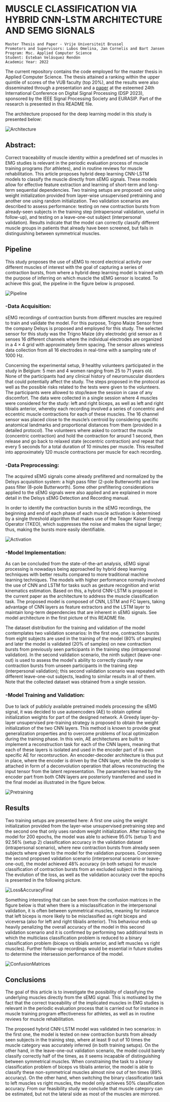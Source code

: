 # MUSCLE CLASSIFICATION VIA HYBRID CNN-LSTM ARCHITECTURE AND SEMG SIGNALS

```
Master Thesis and Paper - Vrije Universiteit Brussel
Promotors and Supervisors: Lubos Omelina, Jan Cornelis and Bart Jansen
Program: Msc. Applied Computer Science
Student: Esteban Velásquez Rendón
Academic Year: 2022
```
The current repository contains the code employed for the master thesis in Applied Computer Science. The thesis attained a ranking within the upper quintile of scores of the VUB faculty (top 20%), and the results were also disseminated through a presentation and a [paper](https://ieeexplore.ieee.org/abstract/document/10167918) at the esteemed 24th International Conference on Digital Signal Processing (DSP 2023), sponsored by the IEEE Signal Processing Society and EURASIP. Part of the research is presented in this README file.

The architecture proposed for the deep learning model in this study is presented below:

![Architecture](images/ModelArchitecture.png "Model Architecture")

## Abstract:

Correct traceability of muscle identity within a predefined set of muscles in EMG studies is relevant in the periodic evaluation process of muscle training programs (for athletes), and in routine reviews for muscle rehabilitation. This article proposes hybrid deep learning CNN-LSTM models to classify the muscle directly from sEMG signals. These models allow for effective feature extraction and learning of short-term and long-term sequential dependencies. Two training setups are proposed: one using weight initialization provided from layer-wise unsupervised pretraining and another one using random initialization. Two validation scenarios are described to assess performance: testing on new contraction bursts from already-seen subjects in the training step (intrapersonal validation, useful in follow-up), and testing on a leave-one-out subject (interpersonal validation). Results indicate that the model can correctly classify different muscle groups in patients that already have been screened, but fails in distinguishing between symmetrical muscles.

## Pipeline

This study proposes the use of sEMG to record electrical activity over different muscles of interest with the goal of capturing a series of contraction bursts, from where a hybrid deep learning model is trained with the purpose of inferring on which muscle the sEMG sensor is located. To achieve this goal, the pipeline in the figure below is proposed.

![Pipeline](images/Pipeline.png "Pipeline")

### -Data Acquisition:

sEMG recordings of contraction bursts from different muscles are required to train and validate the model. For this purpose, Trigno Maize Sensor from the company Delsys is proposed and employed for this study. The selected sensor for this study was the Trigno Maize (dry electrode) grid sensor as it senses 16 different channels where the individual electrodes are organized in a $4\times4$ grid with approximately 5mm spacing. The sensor allows wireless data collection from all 16 electrodes in real-time  with a sampling rate of 1000 Hz.

Concerning the experimental setup, 9 healthy volunteers participated in the study in Belgium: 5 men and 4 women ranging from 25 to 71 years old. None of the participants had any clinical history of neuromuscular disorders that could potentially affect the study. The steps proposed in the protocol as well as the possible risks related to the tests were given to the volunteers. The participants were allowed to stop/leave the session in case of any discomfort. The data were collected in a single session where 4 muscles were considered for the study: left and right biceps, as well as left and right tibialis anterior, whereby each recording involved a series of concentric and eccentric muscle contractions for each of these muscles. The 16 channel sensor was placed close to the muscle’s centroid by considering specific anatomical landmarks and proportional distances from them (provided in a detailed protocol). The volunteers where asked to contract the muscle (concentric contraction) and hold the contraction for around 1 second, then release and go back to relaxed state (eccentric contraction) and repeat that every 5 seconds for a total duration of 10 minutes per muscle. This resulted into approximately 120 muscle contractions per muscle for each recording.

### -Data Preprocessing:

The acquired sEMG signals come already prefiltered and normalized by the Delsys acquisition system: a high pass filter (2-pole Butterworth) and low pass filter (8-pole Butterworth). Some other prefiltering considerations applied to the sEMG signals were also applied and are explained in more detail in the Delsys sEMG Detection and Recording manual.

In order to identify the contraction bursts in the sEMG recordings, the beginning and end of each phase of each muscle activation is determined by a single threshold algorithm that makes use of the Teager Kaiser Energy Operator (TKEO), which suppresses the noise and makes the signal larger; thus, making the bursts more easily identifiable.

![Activation](images/ActivationDetection.png "Activation Detection")

### -Model Implementation:

As can be concluded from the state-of-the-art analysis, sEMG signal processing is nowadays being approached by hybrid deep learning techniques with better results compared to more traditional machine learning techniques. The models with higher performance normally involved the use of CNN and LSTM for tasks such as gesture recognition and wrist kinematics estimation. Based on this, a hybrid CNN-LSTM is proposed in the current paper as the architecture to address the muscle classification task. The proposed model is composed of CNN, LSTM and FC layers, taking advantage of CNN layers as feature extractors and the LSTM layer to maintain long-term dependencies that are inherent in sEMG signals. See model architecture in the first picture of this README file.

The dataset distribution for the training and validation of the model contemplates two validation scenarios: In the first one, contraction bursts from eight subjects are used in the training of the model (80\% of samples) and later the model is validated (20\% of samples) on new contraction bursts from previously seen participants in the training step (intrapersonal validation). In the second validation scenario, the ninth subject (leave-one-out) is used to assess the model's ability to correctly classify new contraction bursts from unseen participants in the training step (interpersonal validation); this second validation scenario was repeated with different leave-one-out subjects, leading to similar results in all of them. Note that the collected dataset was obtained from a single session.

### -Model Training and Validation:

Due to lack of publicly available pretrained models processing the sEMG signal, it was decided to use autoencoders (AE) to obtain optimal initialization weights for part of the designed network. A Greedy layer-by-layer unsupervised pre-training strategy is proposed to obtain the weight initialization of the two CNN layers. This method is known to provide great generalization properties and to overcome problems of local optimization during the training phase. In this vein, AE architectures are built to implement a reconstruction task for each of the CNN layers, meaning that each of these layers is isolated and used in the encoder part of its own specific AE for recontsruction. An encoder-decoder architecture is thus put in place, where the encoder is driven by the CNN layer, while the decoder is attached in form of a deconvolution operation that allows reconstructing the input tensor from the latent representation. The parameters learned by the encoder part from both CNN layers are posteriorly transferred and used in the final model as illustrated in the figure below.

![Pretraining](images/PretrainingParameters.png "Pretraining")

## Results

Two training setups are presented here: A first one using the weight initialization provided from the layer-wise unsupervised pretraining step and the second one that only uses random weight initialization. After training the model for 200 epochs, the model was able to achieve 95.0\% (setup 1) and 92.56\% (setup 2) classification accuracy in the validation dataset (intrapersonal scenario), where new contraction bursts from already seen subjects where given to the model for the validation purposes. Concerning the second proposed validation scenario (interpersonal scenario or leave-one-out), the model achieved 48\% accuracy (in both setups) for muscle classification of contraction bursts from an excluded subject in the training. The evolution of the loss, as well as the validation accuracy over the epochs is presented in the following picture. 

![Loss&AccuracyFinal](images/Loss&AccuracyFinal.png "Loss&AccuracyFinal")


Something interesting that can be seen from the confusion matrices in the figure below is that when there is a misclassification in the interpersonal validation, it is often between symmetrical muscles, meaning for instance that left biceps is more likely to be misclassified as right biceps and viceversa (also for left and right tibialis anterior). This behaviour ends up heavily penalizing the overall accuracy of the model in this second validation scenario and it is confirmed by performing two additional tests in which the multiclass classification problem is reduced to a binary classification problem (biceps vs tibialis anterior, and left muscles vs right muscles). Further follow-up recordings would be essential in future studies to determine the intersession performance of the model.

![ConfusionMatrices](images/ConfusionMatrices.png "Confusion Matrices")

## Conclusions

The goal of this article is to investigate the possibility of classifying the underlying muscles directly from the sEMG signal. This is motivated by the fact that the correct traceability of the implicated muscles in EMG studies is relevant in the periodic evaluation process that is carried out for instance in muscle training program effectiveness for athletes, as well as in routine reviews for muscle rehabilitation.

The proposed hybrid CNN-LSTM model was validated in two scenarios: in the first one, the model is tested on new contraction bursts from already seen subjects in the training step, where at least 9 out of 10 times the muscle category was accurately inferred (in both training setups). On the other hand, in the leave-one-out validation scenario, the model could barely classify correctly half of the times, as it seems incapable of distinguishing between symmetrical muscles. 
When constraining the task to a binary classification problem of biceps vs tibialis anterior, the model is able to classify these non-symmetrical muscles almost nine out of ten times (89\% accuracy). On the other hand, when switching the binary classification task to left muscles vs right muscles, the model only achieves 50\% classification accuracy. From our feasibility study we conclude that muscle category can be estimated, but not the lateral side as most of the muscles are mirrored.
